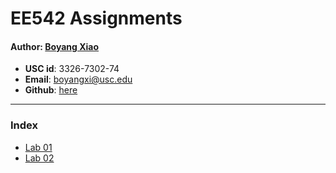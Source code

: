 # EE542 Assignments
#### Author: [Boyang Xiao](https://www.linkedin.com/in/boyang-xiao-40b644225/)

- **USC id**:		3326-7302-74
- **Email**:		<a href="mailto:boyangxi@usc.edu">boyangxi@usc.edu</a>
- **Github**:	[here](https://github.com/)
---
### Index
- [Lab 01](https://github.com/SeanXiaoby/ee542_projects/tree/main/Assignment_01)
- [Lab 02](https://github.com/SeanXiaoby/ee542_projects/tree/main/Assignment_02)
